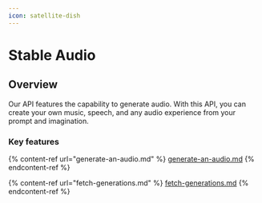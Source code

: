 ```yaml
---
icon: satellite-dish
---
```


# Stable Audio

## Overview

Our API features the capability to generate audio. With this API, you can create your own music, speech, and any audio experience from your prompt and imagination.

### Key features

{% content-ref url="generate-an-audio.md" %}
[generate-an-audio.md](generate-an-audio.md)
{% endcontent-ref %}

{% content-ref url="fetch-generations.md" %}
[fetch-generations.md](fetch-generations.md)
{% endcontent-ref %}
